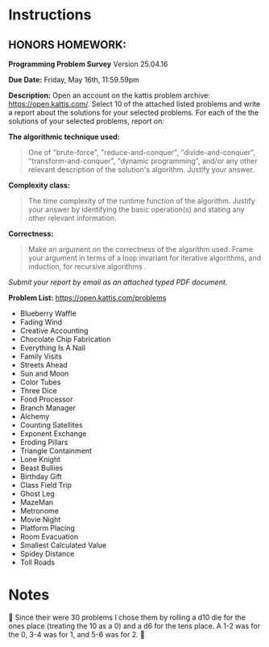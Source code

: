 # Instructions

## HONORS HOMEWORK: 
**Programming Problem Survey**
Version 25.04.16

**Due Date:**  Friday, May 16th, 11:59.59pm

**Description:** Open an account on the kattis problem archive:
https://open.kattis.com/. Select 10 of the attached listed problems and write a report about the solutions for your selected problems. 
For each of the the solutions of your selected problems, report on:


**The algorithmic technique used:**
>One of "brute-force", "reduce-and-conquer", "divide-and-conquer", "transform-and-conquer", "dynamic programming", and/or any other relevant description of the solution's algorithm. 
Justify your answer.


**Complexity class:**
>The time complexity of the runtime function of the algorithm.
Justify your answer by identifying the basic operation(s) and stating any other relevant information.


**Correctness:**
>Make an argument on the correctness of the algorithm used.
Frame your argument in terms of a loop invariant for iterative algorithms, and induction, for recursive algorithms .


*Submit your report by email as an attached typed PDF document.*
	

**Problem List:**
https://open.kattis.com/problems

- Blueberry Waffle
- Fading Wind
- Creative Accounting
- Chocolate Chip Fabrication
- Everything Is A Nail	
- Family Visits
- Streets Ahead
- Sun and Moon
- Color Tubes
- Three Dice
- Food Processor
- Branch Manager
- Alchemy
- Counting Satellites
- Exponent Exchange
- Eroding Pillars
- Triangle Containment
- Lone Knight
- Beast Bullies
- Birthday Gift
- Class Field Trip
- Ghost Leg
- MazeMan
- Metronome
- Movie Night
- Platform Placing
- Room Evacuation
- Smallest Calculated Value
- Spidey Distance
- Toll Roads

# Notes

🎲 Since their were 30 problems I chose them by rolling a d10 die for the ones place (treating the 10 as a 0) and a d6 for the tens place. A 1-2 was for the 0, 3-4 was for 1, and 5-6 was for 2. 🎲